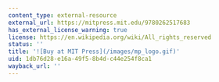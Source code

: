 ```yaml
---
content_type: external-resource
external_url: https://mitpress.mit.edu/9780262517683
has_external_license_warning: true
license: https://en.wikipedia.org/wiki/All_rights_reserved
status: ''
title: '![Buy at MIT Press](/images/mp_logo.gif)'
uid: 1db76d28-e16a-49f5-8b4d-c44e254f8ca1
wayback_url: ''
---
```

